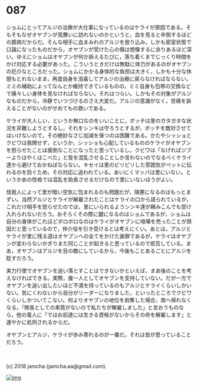 # 087

ショムにとってアルジの治療が大仕事になっているのはケライが原因である。そもそもなぜオヤブンが見舞いに訪れないのかというと，血を見ると卒倒するほどの臆病だからだ。そんな相手に血まみれのアルジを放り込み，しかも密室状態で口論になったものだから，オヤブンが受けた心の傷は想像するに余りあるほど深い。ゆえにショムはオヤブンが何か訴えるたびに，落ち着くまでじっくり時間をかけ対応する必要があった。こういうときだけは無駄に体力があるのがオヤブンの厄介なところだった。ショムにかかる身体的な負担は大きく，しかも十分な休憩もとれないまま，再度自身を消毒してアルジの治療に戻らなければならない。ミミの補助によってなんとか維持できているものの，ミミ自身も包帯の交換などで痛々しい身体を見なければならない。それはつらい。しかもその対象がアルジなものだから，冷静でいつづけるのさえ大変だ。アルジの意識がなく，苦痛を訴えることがないのがせめてもの救いである。  

ケライが大人しい，というか無口なのをいいことに，ボッチは里のガタガタな状況を非難しようとするし，それをシンキは守ろうとするが，ボッチを敵対させてはいけないので，その絶妙なさじ加減を保つのは困難である。かたやシッショとクビワは我関せず，というか，シッショも心配しているもののケライがオヤブンを怒らせたことは面倒なことになったと思っているし，クビワは「なげればジブーよりはやくはこべた」と皆を混乱させることしか言わないのでなるべくケライ達から避けておかねばならない。キセイは里のピリピリした雰囲気がペットに伝わるのを防ぐため，その対応に追われている。あいにくマッパは里にいない。というかあの性格では混乱を助長させるだけなので里にいないほうがよい。  

怪我人によって里が暗い空気に包まれるのも問題だが，険悪になるのはもっとまずい。当然アルジとケライが解雇されたことはケライの口から語られているが，これだけ相手を怒らせたのでは，里にいられるようシンキ達が頼みこんでも受け入れられないだろう。おそらくその際に鍵になるのはショムであるが，ショムは自分の身体がこれほどボロボロなのはケライがオヤブンに喧嘩を売ったことが原因だと思っているので，仲介役を引き受けるとは考えにくい。あとは，アルジとケライが里に残る道はオヤブンへの全てをかけた謝罪であるが，ケライはオヤブンが変わらないかぎりまた同じことが起きると思っているので拒否している。まあ，オヤブンはアルジを目の敵にしているから，今後もことあるごとにアルジを貶すだろう。  

実力行使でオヤブンを追い落とすことはできないかといえば，まあ後のことを考えなければできる。実際，誰一人としてオヤブンを支持していない。だが一方でオヤブンを追い出したいほど不満を持っているのもアルジとケライくらいしかいない。気にくわないから自分がリーダーになりました，といったところでクビワくらいしかついてこない。何よりオヤブンの地位を剥奪した場合，南へ帰れなくなる。「隊長としての素質がないので私たちが解雇しました」と言おうものなら，他の竜人に「ではお前達には生きる資格がないからその命を解雇します」と速やかに処刑されるからだ。  

オヤブンとアルジ，ケライが歩み寄れるのが一番だ。それは皆が思っていることだろう。  

<br>  
<br>  
(c) 2018 jamcha (jamcha.aa@gmail.com).  

[![img](http://i.creativecommons.org/l/by-nc-sa/4.0/88x31.png)](http://creativecommons.org/licenses/by-nc-sa/4.0/deed)